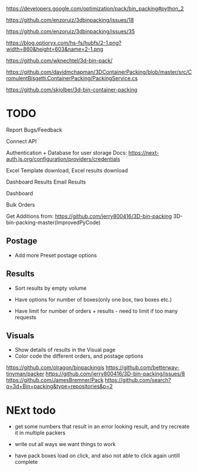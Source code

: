 https://developers.google.com/optimization/pack/bin_packing#python_2

https://github.com/enzoruiz/3dbinpacking/issues/18

https://github.com/enzoruiz/3dbinpacking/issues/35

https://blog.optioryx.com/hs-fs/hubfs/2-1.png?width=860&height=603&name=2-1.png

https://github.com/wknechtel/3d-bin-pack/


https://github.com/davidmchapman/3DContainerPacking/blob/master/src/CromulentBisgetti.ContainerPacking/PackingService.cs

https://github.com/skjolber/3d-bin-container-packing




# TODO 


Report Bugs/Feedback

Connect API

Authentication + Database for user storage
Docs: https://next-auth.js.org/configuration/providers/credentials


Excel Template download, Excel results download

Dashboard Results
Email Results

Dashboard

Bulk Orders 

Get Additions from:
https://github.com/jerry800416/3D-bin-packing
3D-bin-packing-master(ImprovedPyCode)


## Postage
- Add more Preset postage options

## Results
- Sort results by empty volume
- Have options for number of boxes(only one box, two boxes etc.)

- Have limit for number of orders + results - need to limit if too many requests

## Visuals
- Show details of results in the Visual page
- Color code the different orders, and postage options


https://github.com/olragon/binpackingjs
https://github.com/betterway-tinyman/packer
https://github.com/jerry800416/3D-bin-packing/issues/8
https://github.com/JamesBremner/Pack
https://github.com/search?q=3d+Bin+packing&type=repositories&p=2

# NExt todo
- get some numbers that result in an error looking result, and try recreate it in multiple packers

- write out all ways we want things to work
- have pack boxes load on click, and also not able to click again untill complete
